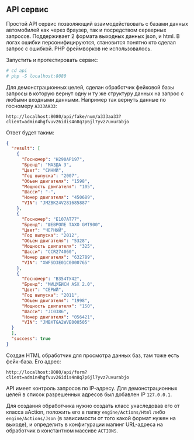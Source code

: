 ## API сервис

Простой API сервис позволяющий взаимодействовать с базами данных автомобилей как через браузер, так и посредством серверных запросов.
Поддерживает 2 формата выходных данных json, и html.
В логах ошибки персонифицируются, становится понятно кто сделал запрос с ошибкой.
PHP фреймворков не использовалось.

Запустить и протестировать сервис:
``` bash
# cd api
# php -S localhost:8080
```
Для демонстрационных целей, сделан обработчик фейковой базы запросы в которую вернут одну и ту же структуру данных на запрос с любыми входными данными. Например так вернуть данные по госномеру ```А333АА33```:
```
http://localhost:8080/api/fake/num/a333aa33?client=admin4hgfvuv26idis4n8q7p6jl7yvz7uvurabjo
```
Ответ будет таким:
``` json
{
  "result": [
    {
      "Госномер": "Н290АР197",
      "Бренд": "МАЗДА 3",
      "Цвет": "СИНИЙ",
      "Год выпуска": "2007",
      "Объем двигателя": "1598",
      "Мощность двигателя": "105",
      "Шасси": "-",
      "Номер двигателя": "450689",
      "VIN": "JМZВК24V281685887"
    },
    {
      "Госномер": "Е107АТ77",
      "Бренд": "ШЕВРОЛЕ ТАХО GМТ900",
      "Цвет": "ЧЕРНЫЙ",
      "Год выпуска": "2012",
      "Объем двигателя": "5328",
      "Мощность двигателя": "325",
      "Шасси": "ССR274060",
      "Номер двигателя": "632789",
      "VIN": "ХWFSD3Е01С0000765"
    },
    {
      "Госномер": "В354ТУ42",
      "Бренд": "МИЦУБИСИ АSХ 2.0",
      "Цвет": "СЕРЫЙ",
      "Год выпуска": "2011",
      "Объем двигателя": "1998",
      "Мощность двигателя": "150",
      "Шасси": "JС0386",
      "Номер двигателя": "056421",
      "VIN": "JМВХТGА2WVE000505"
  }
  ],
  "success": true
}
```
Создан HTML обработчик для просмотра данных баз, там тоже есть фейк-база. Его адрес:
```
http://localhost:8080/api/form?client=admin4hgfvuv26idis4n8q7p6jl7yvz7uvurabjo
```
API имеет контроль запросов по IP-адресу. Для демонстрационных целей в список разрешенных адресов был добавлен IP ```127.0.0.1```.

Для создания обработчика нужно создать класс унаследовав его от класса aAction, положить его в папку ```engine/Actions/Html``` либо ```engine/Actions/Json``` (в зависимости от того какой формат нужен на выходе), и определить в конфигурации мапинг URL-адреса на обработчик в константном массиве ```ACTIONS```.
